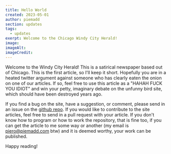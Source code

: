 ```yaml
---
title: Hello World
created: 2023-05-01
author: piemadd
section: updates
tags: 
  - updates
exerpt: Welcome to the Chicago Windy City Herald!
image:
imageAlt:
imageCredit:
---
```

Welcome to the Windy City Herald! This is a satirical newspaper based out of Chicago. This is the first article, so I'll keep it short. Hopefully you are in a heated twitter argument against someone who has clearly eaten the onion on one of our articles. If so, feel free to use this article as a "HAHAH FUCK YOU IDIOT" and win your petty, imaginary debate on the unfunny bird site, which should have been destroyed years ago.

If you find a bug on the site, have a suggestion, or comment, please send in an issue on the [github repo](https://github.com/piemadd/windy-city-herald). If you would like to contribute to the site articles, feel free to send in a pull request with your article. If you don't know how to program or how to work the repository, that is fine too, if you can get the article to me some way or another (my email is [piero@piemadd.com](mailto:piero@piemadd.com) btw) and it is deemed worthy, your work can be published. 

Happy reading!